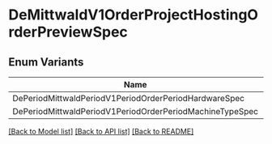 # DeMittwaldV1OrderProjectHostingOrderPreviewSpec

## Enum Variants

| Name | Description |
|---- | -----|
| DePeriodMittwaldPeriodV1PeriodOrderPeriodHardwareSpec |  |
| DePeriodMittwaldPeriodV1PeriodOrderPeriodMachineTypeSpec |  |

[[Back to Model list]](../README.md#documentation-for-models) [[Back to API list]](../README.md#documentation-for-api-endpoints) [[Back to README]](../README.md)


